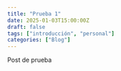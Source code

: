 ```yaml
---
title: "Prueba 1"
date: 2025-01-03T15:00:00Z
draft: false
tags: ["introducción", "personal"]
categories: ["Blog"]
---
```


Post de prueba
